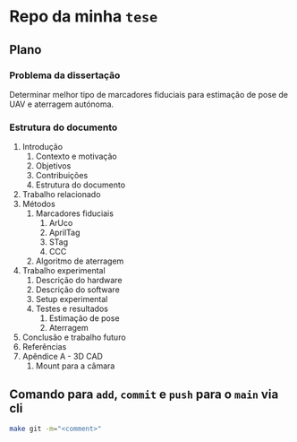 # Repo da minha `tese`

## Plano

### Problema da dissertação

Determinar melhor tipo de marcadores fiduciais para estimação de pose de UAV e aterragem autónoma.

### Estrutura do documento

1. Introdução
    1. Contexto e motivação
    2. Objetivos
    3. Contribuições
    4. Estrutura do documento
2. Trabalho relacionado
3. Métodos
    1. Marcadores fiduciais
        1. ArUco
        2. AprilTag
        3. STag
        4. CCC
    2. Algoritmo de aterragem
4. Trabalho experimental
    1. Descrição do hardware
    2. Descrição do software
    3. Setup experimental
    4. Testes e resultados
        1. Estimação de pose
        2. Aterragem
5. Conclusão e trabalho futuro
6. Referências
7. Apêndice A - 3D CAD
    1. Mount para a câmara
    
## Comando para `add`, `commit` e `push` para o `main` via cli
```bash
make git -m="<comment>"
```
